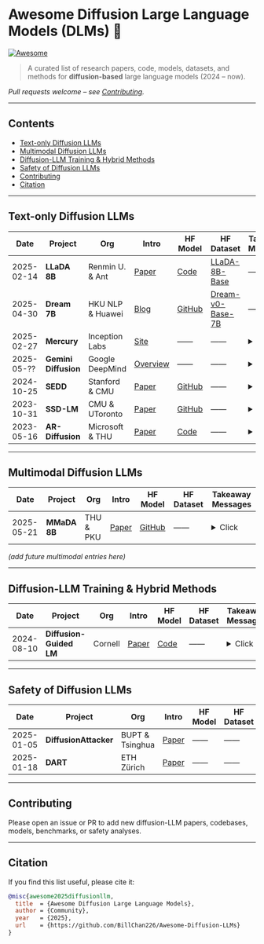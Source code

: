 # Awesome Diffusion Large Language Models (DLMs) 🎈

[![Awesome](https://cdn.rawgit.com/sindresorhus/awesome/d7305f38d29fed78fa85652e3a63e154dd8e8829/media/badge.svg)](https://github.com/sindresorhus/awesome)

> A curated list of research papers, code, models, datasets, and methods for **diffusion-based** large language models (2024 – now).

*Pull requests welcome – see [Contributing](#contributing).*

---

## Contents
- [Text-only Diffusion LLMs](#text-only-diffusion-llms)
- [Multimodal Diffusion LLMs](#multimodal-diffusion-llms)
- [Diffusion-LLM Training & Hybrid Methods](#diffusion-llm-training--hybrid-methods)
- [Safety of Diffusion LLMs](#safety-of-diffusion-llms)
- [Contributing](#contributing)
- [Citation](#citation)

---

## Text-only Diffusion LLMs

| Date | Project | Org | Intro | HF Model | HF Dataset | Takeaway Messages |
|------|---------|-----|-------|----------|------------|-------------------|
| 2025-02-14 | **LLaDA 8B** | Renmin U. & Ant | [Paper](https://arxiv.org/abs/2502.09992) | [Code](https://github.com/ML-GSAI/LLaDA) | [LLaDA-8B-Base](https://huggingface.co/GSAI-ML/LLaDA-8B-Base) | —— | <details><summary>Click</summary>First open-source 8 B diffusion LLM; rivals LLaMA-3 8B, fixes reversal-curse. :contentReference[oaicite:0]{index=0}</details> |
| 2025-04-30 | **Dream 7B** | HKU NLP & Huawei | [Blog](https://hkunlp.github.io/blog/2025/dream/) | [GitHub](https://github.com/HKUNLP/Dream) | [Dream-v0-Base-7B](https://huggingface.co/Dream-org/Dream-v0-Base-7B) | —— | <details><summary>Click</summary>Weight-reuse + context-adaptive noise yields 7 B model matching AR peers, strong planning. :contentReference[oaicite:1]{index=1}</details> |
| 2025-02-27 | **Mercury** | Inception Labs | [Site](https://www.inceptionlabs.ai/introducing-mercury) | —— | —— | <details><summary>Click</summary>Commercial dLLM family; >1 000 tok/s on H100 (≈10× AR speed) with GPT-4-mini-level quality. :contentReference[oaicite:2]{index=2}</details> |
| 2025-05-?? | **Gemini Diffusion** | Google DeepMind | [Overview](https://deepmind.com/research/highlighted-research) | —— | —— | <details><summary>Click</summary>Prototype text diffusion model shown to match Google’s fastest LLM quality while cutting latency. :contentReference[oaicite:3]{index=3}</details> |
| 2024-10-25 | **SEDD** | Stanford & CMU | [Paper](https://arxiv.org/abs/2310.16834) | [GitHub](https://github.com/louaaron/Score-Entropy-Discrete-Diffusion) | —— | <details><summary>Click</summary>Score-Entropy loss closes perplexity gap; SEDD beats GPT-2 on perplexity with 4×-32× fewer evals. :contentReference[oaicite:4]{index=4}</details> |
| 2023-10-31 | **SSD-LM** | CMU & UToronto | [Paper](https://arxiv.org/abs/2210.17432) | [GitHub](https://github.com/xhan77/ssd-lm) | —— | <details><summary>Click</summary>Semi-autoregressive blocks + simplex diffusion → GPT-2-level quality; modular controllable generation. :contentReference[oaicite:5]{index=5}</details> |
| 2023-05-16 | **AR-Diffusion** | Microsoft & THU | [Paper](https://arxiv.org/abs/2305.09515) | [Code](https://github.com/microsoft/ProphetNet/tree/master/AR-diffusion) | —— | <details><summary>Click</summary>Position-aware denoising mixes AR ordering with diffusion; up to 100–600× faster vs. GENIE at parity. :contentReference[oaicite:6]{index=6}</details> |

---

## Multimodal Diffusion LLMs

| Date | Project | Org | Intro | HF Model | HF Dataset | Takeaway Messages |
|------|---------|-----|-------|----------|------------|-------------------|
| 2025-05-21 | **MMaDA 8B** | THU & PKU | [Paper](https://arxiv.org/abs/2505.15809) | [GitHub](https://github.com/Gen-Verse/MMaDA) | —— | <details><summary>Click</summary>First unified multimodal diffusion LLM; UniGRPO RL boosts text + vision + T2I; beats SD-XL & LLaMA-3-7B. :contentReference[oaicite:7]{index=7}</details> |

*(add future multimodal entries here)*

---

## Diffusion-LLM Training & Hybrid Methods

| Date | Project | Org | Intro | HF Model | HF Dataset | Takeaway Messages |
|------|---------|-----|-------|----------|------------|-------------------|
| 2024-08-10 | **Diffusion-Guided LM** | Cornell | [Paper](https://arxiv.org/abs/2408.04220) | [Code](https://github.com/justinlovelace/Diffusion-Guided-LM) | —— | <details><summary>Click</summary>Uses diffusion to propose latent guidance that steers an AR LM; improves controllability (toxicity ↓) with minimal overhead. :contentReference[oaicite:8]{index=8}</details> |

---

## Safety of Diffusion LLMs

| Date | Project | Org | Intro | HF Model | HF Dataset | Takeaway Messages |
|------|---------|-----|-------|----------|------------|-------------------|
| 2025-01-05 | **DiffusionAttacker** | BUPT & Tsinghua | [Paper](https://arxiv.org/abs/2412.17522) | —— | —— | <details><summary>Click</summary>First jailbreak attack that *uses* a seq-to-seq diffusion model to rewrite prompts; ↑ ASR vs. AR baselines. :contentReference[oaicite:9]{index=9}</details> |
| 2025-01-18 | **DART** | ETH Zürich | [Paper](https://arxiv.org/abs/2501.08246) | —— | —— | <details><summary>Click</summary>*Text-Diffusion Red-Teaming*: diffusion perturbations with proximity constraints uncover harmful behaviours better than AR methods. :contentReference[oaicite:10]{index=10}</details> |

---

## Contributing

Please open an issue or PR to add new diffusion-LLM papers, codebases, models, benchmarks, or safety analyses.

---

## Citation

If you find this list useful, please cite it:

```bibtex
@misc{awesome2025diffusionllm,
  title  = {Awesome Diffusion Large Language Models},
  author = {Community},
  year   = {2025},
  url    = {https://github.com/BillChan226/Awesome-Diffusion-LLMs}
}
